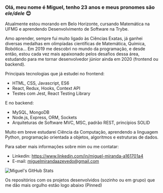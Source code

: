 ### Olá, meu nome é Miguel, tenho 23 anos e meus pronomes são *ele/dele* :blush:

Atualmente estou morando em Belo Horizonte, cursando Matemática na UFMG e aprendendo Desenvolvimento de Software na Trybe.

Amo aprender, sempre fui muito ligado às Ciências Exatas, já ganhei diversas medalhas em olimpíadas científicas de Matemática, Química, Robótica...
Em 2019 me descobri no mundo da programação, e desde então, estou cada vez mais apaixonado pelos desafios dessa área, estudando para me tornar desenvolvedor júnior ainda em 2020 (frontend ou backend).

Principais tecnologias que já estudei no frontend:
- HTML, CSS, Javascript, ES6
- React, Redux, Hooks, Context API
- Testes com Jest, React Testing Library

E no backend:
- MySQL, MongoDB
- Node.js, Express, ORM, Sockets
- Arquiteturas de Software MVC, MSC, padrão REST, princípios SOLID

Muito em breve estudarei Ciência da Computação, aprendendo a linguagem Python, programação orientada a objetos, algoritmos e estruturas de dados.

Para saber mais informações sobre mim ou me contatar:
- Linkedin: https://www.linkedin.com/in/miguel-miranda-a161701a4
- E-mail: miguelmirandaazevedo@gmail.com

![Miguel's GitHub Stats](https://github-readme-stats.vercel.app/api?username=miguel-miguelito&hide=issues,stars&show_icons=true&theme=dark)

Os repositórios com os projetos desenvolvidos (sozinho ou em grupo) que me dão mais orgulho estão logo abaixo (Pinned)

<!--
**miguel-miguelito/miguel-miguelito** is a ✨ _special_ ✨ repository because its `README.md` (this file) appears on your GitHub profile.

Here are some ideas to get you started:

- 🔭 I’m currently working on ...
- 🌱 I’m currently learning ...
- 👯 I’m looking to collaborate on ...
- 🤔 I’m looking for help with ...
- 💬 Ask me about ...
- 📫 How to reach me: ...
- 😄 Pronouns: ...
- ⚡ Fun fact: ...
-->
